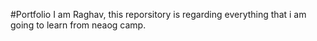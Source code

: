 #Portfolio
I am Raghav, this reporsitory is regarding everything that i am going to learn from neaog camp. 
